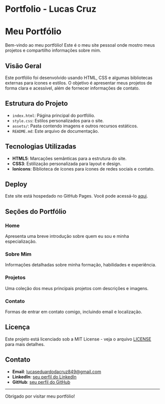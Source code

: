# Portfolio - Lucas Cruz

# Meu Portfólio

Bem-vindo ao meu portfólio! Este é o meu site pessoal onde mostro meus projetos e compartilho informações sobre mim.

## Visão Geral

Este portfólio foi desenvolvido usando HTML, CSS e algumas bibliotecas externas para ícones e estilos. O objetivo é apresentar meus projetos de forma clara e acessível, além de fornecer informações de contato.

## Estrutura do Projeto

- `index.html`: Página principal do portfólio.
- `style.css`: Estilos personalizados para o site.
- `assets/`: Pasta contendo imagens e outros recursos estáticos.
- `README.md`: Este arquivo de documentação.

## Tecnologias Utilizadas

- **HTML5**: Marcações semânticas para a estrutura do site.
- **CSS3**: Estilização personalizada para layout e design.
- **Ionicons**: Biblioteca de ícones para ícones de redes sociais e contato.

## Deploy

Este site está hospedado no GitHub Pages. Você pode acessá-lo [aqui](https://lucascruz-lab.github.io/Portfolio-Lucas-Cruz).

## Seções do Portfólio

### Home

Apresenta uma breve introdução sobre quem eu sou e minha especialização.

### Sobre Mim

Informações detalhadas sobre minha formação, habilidades e experiência.

### Projetos

Uma coleção dos meus principais projetos com descrições e imagens.

### Contato

Formas de entrar em contato comigo, incluindo email e localização.


## Licença

Este projeto está licenciado sob a MIT License - veja o arquivo [LICENSE](LICENSE) para mais detalhes.

## Contato

- **Email**: lucaseduardodacruz849@gmail.com
- **LinkedIn**: [seu perfil do LinkedIn](https://www.linkedin.com/in/lucas-eduardo-da-cruz-936242261/)
- **GitHub**: [seu perfil do GitHub](https://github.com/lucascruz-lab)

---

Obrigado por visitar meu portfólio!